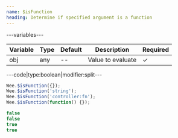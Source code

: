 ```yaml
---
name: $isFunction
heading: Determine if specified argument is a function
---
```


---variables---

| Variable | Type | Default | Description | Required |
| -- | -- | -- | -- | -- |
| obj | any  | -- | Value to evaluate | &#10003; |

---code|type:boolean|modifier:split---

```javascript
Wee.$isFunction({});
Wee.$isFunction('string');
Wee.$isFunction('controller:fn');
Wee.$isFunction(function() {});
```

```javascript
false
false
true
true
```